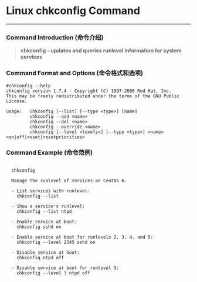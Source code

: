 # Linux chkconfig Command
-------------------
### Command Introduction (命令介绍)
> **chkconfig - updates and queries runlevel information for system services**
### Command Format and Options (命令格式和选项)
```
#chkconfig --help
chkconfig version 1.7.4 - Copyright (C) 1997-2000 Red Hat, Inc.
This may be freely redistributed under the terms of the GNU Public License.

usage:   chkconfig [--list] [--type <type>] [name]
         chkconfig --add <name>
         chkconfig --del <name>
         chkconfig --override <name>
         chkconfig [--level <levels>] [--type <type>] <name> <on|off|reset|resetpriorities>
```
### Command Example (命令范例)
```

  chkconfig

  Manage the runlevel of services on CentOS 6.

  - List services with runlevel:
    chkconfig --list

  - Show a service's runlevel:
    chkconfig --list ntpd

  - Enable service at boot:
    chkconfig sshd on

  - Enable service at boot for runlevels 2, 3, 4, and 5:
    chkconfig --level 2345 sshd on

  - Disable service at boot:
    chkconfig ntpd off

  - Disable service at boot for runlevel 3:
    chkconfig --level 3 ntpd off


```

